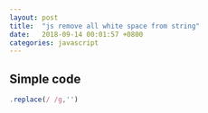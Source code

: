 ```yaml
---
layout: post
title:  "js remove all white space from string"
date:   2018-09-14 00:01:57 +0800
categories: javascript
---
```

## Simple code
```javascript
.replace(/ /g,'')
```
